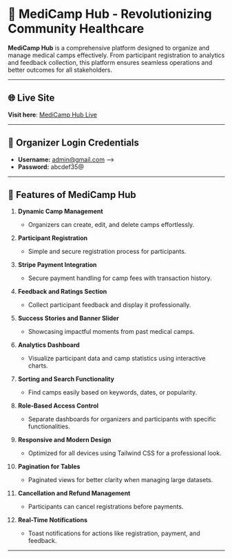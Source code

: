 # 🏥 MediCamp Hub - Revolutionizing Community Healthcare

**MediCamp Hub** is a comprehensive platform designed to organize and manage medical camps effectively. From participant registration to analytics and feedback collection, this platform ensures seamless operations and better outcomes for all stakeholders.

---

## 🌐 Live Site

**Visit here**: [MediCamp Hub Live](https://medicamphub-c53a6.firebaseapp.com/)

---

## 👤 Organizer Login Credentials

- **Username:** admin@gmail.com -->
- **Password:** abcdef35@

---

## 📌 Features of MediCamp Hub

1. **Dynamic Camp Management**

   - Organizers can create, edit, and delete camps effortlessly.

2. **Participant Registration**

   - Simple and secure registration process for participants.

3. **Stripe Payment Integration**

   - Secure payment handling for camp fees with transaction history.

4. **Feedback and Ratings Section**

   - Collect participant feedback and display it professionally.

5. **Success Stories and Banner Slider**

   - Showcasing impactful moments from past medical camps.

6. **Analytics Dashboard**

   - Visualize participant data and camp statistics using interactive charts.

7. **Sorting and Search Functionality**

   - Find camps easily based on keywords, dates, or popularity.

8. **Role-Based Access Control**

   - Separate dashboards for organizers and participants with specific functionalities.

9. **Responsive and Modern Design**

   - Optimized for all devices using Tailwind CSS for a professional look.

10. **Pagination for Tables**

    - Paginated views for better clarity when managing large datasets.

11. **Cancellation and Refund Management**

    - Participants can cancel registrations before payments.

12. **Real-Time Notifications**
    - Toast notifications for actions like registration, payment, and feedback.

---
